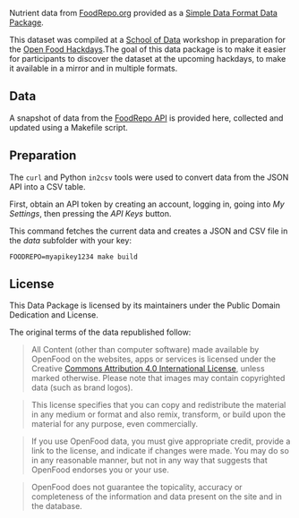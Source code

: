 Nutrient data from [FoodRepo.org](https://foodrepo.org) provided as a [Simple Data Format Data Package](http://dataprotocols.readthedocs.io/en/latest/simple-data-format.html).

This dataset was compiled at a [School of Data](http://schoolofdata.ch) workshop in preparation for the [Open Food Hackdays](http://food.opendata.ch).The goal of this data package is to  make it easier for participants to discover the dataset at the upcoming hackdays, to make it available in a mirror and in multiple formats.

## Data

A snapshot of data from the [FoodRepo API](https://www.foodrepo.org/api-docs/swaggers/v2) is provided here, collected and updated using a Makefile script.

## Preparation

The `curl` and Python `in2csv` tools were used to convert data from the JSON API into a CSV table.

First, obtain an API token by creating an account, logging in, going into *My Settings*, then pressing the *API Keys* button.

This command fetches the current data and creates a JSON and CSV file in the *data* subfolder with your key:
```
FOODREPO=myapikey1234 make build
```

## License

This Data Package is licensed by its maintainers under the Public Domain Dedication and License.

The original terms of the data republished follow:

> All Content (other than computer software) made available by OpenFood on the websites, apps or services is licensed under the Creative [Commons Attribution 4.0 International License](https://creativecommons.org/licenses/by/4.0/), unless marked otherwise. Please note that images may contain copyrighted data (such as brand logos).

> This license specifies that you can copy and redistribute the material in any medium or format and also remix, transform, or build upon the material for any purpose, even commercially.

> If you use OpenFood data, you must give appropriate credit, provide a link to the license, and indicate if changes were made. You may do so in any reasonable manner, but not in any way that suggests that OpenFood endorses you or your use.

> OpenFood does not guarantee the topicality, accuracy or completeness of the information and data present on the site and in the database.
